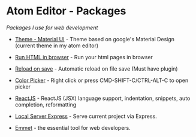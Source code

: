 # Atom Editor - Packages

*Packages I use for web development*

  - <a href="https://atom.io/themes/atom-material-ui" target="_blank">Theme - Material UI</a> -   Theme based on google's Material Design (current theme in my atom editor)

  - <a href="https://atom.io/packages/run-in-browser" target="_blank">Run HTML in browser</a> - Run your html pages in browser

  - <a href="https://atom.io/packages/browser-refresh-on-save" target="_blank">Reload on save</a> - Automatic reload on file save (Must have plugin)

  - <a href="https://atom.io/packages/color-picker" target="_blank">Color Picker</a> - Right click or press CMD-SHIFT-C/CTRL-ALT-C to open picker

  - <a href="https://atom.io/packages/react" target="_blank">ReactJS</a> - ReactJS (JSX) language support, indentation, snippets, auto completion, reformatting

  - <a href="https://atom.io/packages/local-server-express" target="_blank">Local Server Express</a> - Serve current project via Express.

  - <a href="https://atom.io/packages/emmet" target="_blank">Emmet</a> - the essential tool for web developers.
